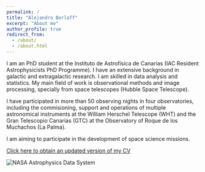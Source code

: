 ```yaml
---
permalink: /
title: "Alejandro Borlaff"
excerpt: "About me"
author_profile: true
redirect_from: 
  - /about/
  - /about.html
---
```


I am an PhD student at the Instituto de Astrofísica de Canarias (IAC Resident Astrophysicists PhD Programme). I have an extensive background in galactic and extragalactic research. I am skilled in data analysis and statistics. My main field of work is observational methods and image processing, specially from space telescopes (Hubble Space Telescope).

I have participated in more than 50 observing nights in four observatories, including the commisioning, support and operations of multiple astronomical instruments at the William Herschel Telescope (WHT) and the Gran Telescopio Canarias (GTC) at the Observatory of Roque de los Muchachos (La Palma). 

I am aiming to participate in the development of space science missions.

[Click here to obtain an updated version of my CV](https://borlaff.github.io/files/CV_Borlaff.pdf)

![NASA Astrophysics Data System](https://borlaff.github.io/images/ads_logo_full_light_background.png "NASA Astrophysics Data System")
